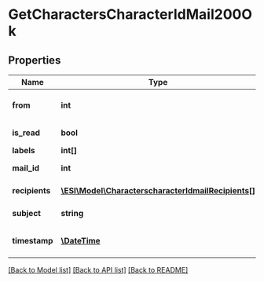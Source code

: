 # GetCharactersCharacterIdMail200Ok

## Properties
Name | Type | Description | Notes
------------ | ------------- | ------------- | -------------
**from** | **int** | From whom the mail was sent | [optional] 
**is_read** | **bool** | is_read boolean | [optional] 
**labels** | **int[]** | labels array | [optional] 
**mail_id** | **int** | mail_id integer | [optional] 
**recipients** | [**\ESI\Model\CharacterscharacterIdmailRecipients[]**](CharacterscharacterIdmailRecipients.md) | Recipients of the mail | [optional] 
**subject** | **string** | Mail subject | [optional] 
**timestamp** | [**\DateTime**](\DateTime.md) | When the mail was sent | [optional] 

[[Back to Model list]](../README.md#documentation-for-models) [[Back to API list]](../README.md#documentation-for-api-endpoints) [[Back to README]](../README.md)


